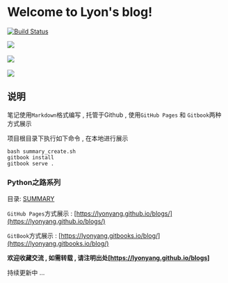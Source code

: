 # Welcome to Lyon's blog!

[![Build Status](https://travis-ci.org/lyonyang/blogs.svg?branch=master)](https://travis-ci.org/lyonyang/blogs)


<span>
<a target="_blank" href="http://mail.qq.com/cgi-bin/qm_share?t=qm_mailme&email=WTUgNjd3IDg3PhkoKHc6NjQ" style="text-decoration:none;" ><img src="http://oux34p43l.bkt.clouddn.com/email.png?imageMogr2/auto-orient/thumbnail/x30/blur/1x0/quality/75|imageslim"/></a>
&nbsp;&nbsp;&nbsp;

<a href="https://github.com/lyonyang" ><img src="http://oux34p43l.bkt.clouddn.com/GitHub.png?imageMogr2/auto-orient/thumbnail/x30/blur/1x0/quality/75|imageslim"/></a>
&nbsp;&nbsp;&nbsp;

<a target="_blank" href="http://wpa.qq.com/msgrd?v=3&uin=547903993&site=qq&menu=yes"><img src="http://oux34p43l.bkt.clouddn.com/QQ.png?imageMogr2/auto-orient/thumbnail/x30/blur/1x0/quality/75|imageslim" /></a>
</span>

## 说明

笔记使用`Markdown`格式编写 , 托管于Github , 使用`GitHub Pages` 和 `Gitbook`两种方式展示


项目根目录下执行如下命令 , 在本地进行展示

```shell
bash summary_create.sh
gitbook install
gitbook serve .
```

### Python之路系列

目录: [SUMMARY](SUMMARY.md)

`GitHub Pages`方式展示 : [https://lyonyang.github.io/blogs/](https://lyonyang.github.io/blogs/)

`GitBook`方式展示 : [https://lyonyang.gitbooks.io/blog/](https://lyonyang.gitbooks.io/blog/)


**欢迎收藏交流 , 如需转载 , 请注明出处[https://lyonyang.github.io/blogs]**

持续更新中 ... 


